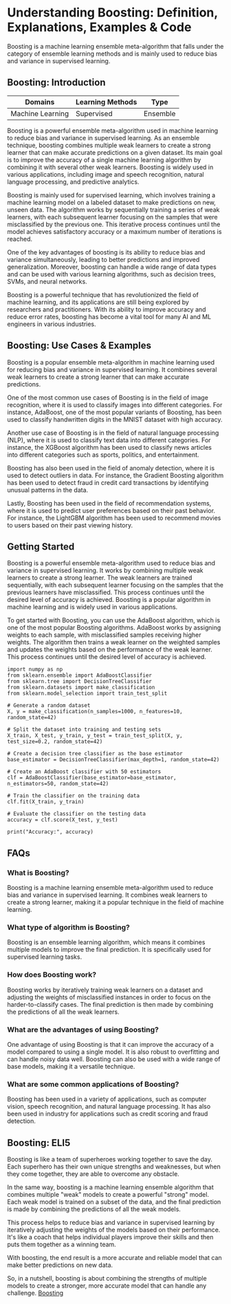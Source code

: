 # Understanding Boosting: Definition, Explanations, Examples & Code

Boosting is a machine learning ensemble meta-algorithm that falls under the
category of ensemble learning methods and is mainly used to reduce bias and
variance in supervised learning.

## Boosting: Introduction

Domains | Learning Methods | Type  
---|---|---  
Machine Learning | Supervised | Ensemble  
  
Boosting is a powerful ensemble meta-algorithm used in machine learning to
reduce bias and variance in supervised learning. As an ensemble technique,
boosting combines multiple weak learners to create a strong learner that can
make accurate predictions on a given dataset. Its main goal is to improve the
accuracy of a single machine learning algorithm by combining it with several
other weak learners. Boosting is widely used in various applications,
including image and speech recognition, natural language processing, and
predictive analytics.

Boosting is mainly used for supervised learning, which involves training a
machine learning model on a labeled dataset to make predictions on new, unseen
data. The algorithm works by sequentially training a series of weak learners,
with each subsequent learner focusing on the samples that were misclassified
by the previous one. This iterative process continues until the model achieves
satisfactory accuracy or a maximum number of iterations is reached.

One of the key advantages of boosting is its ability to reduce bias and
variance simultaneously, leading to better predictions and improved
generalization. Moreover, boosting can handle a wide range of data types and
can be used with various learning algorithms, such as decision trees, SVMs,
and neural networks.

Boosting is a powerful technique that has revolutionized the field of machine
learning, and its applications are still being explored by researchers and
practitioners. With its ability to improve accuracy and reduce error rates,
boosting has become a vital tool for many AI and ML engineers in various
industries.

## Boosting: Use Cases & Examples

Boosting is a popular ensemble meta-algorithm in machine learning used for
reducing bias and variance in supervised learning. It combines several weak
learners to create a strong learner that can make accurate predictions.

One of the most common use cases of Boosting is in the field of image
recognition, where it is used to classify images into different categories.
For instance, AdaBoost, one of the most popular variants of Boosting, has been
used to classify handwritten digits in the MNIST dataset with high accuracy.

Another use case of Boosting is in the field of natural language processing
(NLP), where it is used to classify text data into different categories. For
instance, the XGBoost algorithm has been used to classify news articles into
different categories such as sports, politics, and entertainment.

Boosting has also been used in the field of anomaly detection, where it is
used to detect outliers in data. For instance, the Gradient Boosting algorithm
has been used to detect fraud in credit card transactions by identifying
unusual patterns in the data.

Lastly, Boosting has been used in the field of recommendation systems, where
it is used to predict user preferences based on their past behavior. For
instance, the LightGBM algorithm has been used to recommend movies to users
based on their past viewing history.

## Getting Started

Boosting is a powerful ensemble meta-algorithm used to reduce bias and
variance in supervised learning. It works by combining multiple weak learners
to create a strong learner. The weak learners are trained sequentially, with
each subsequent learner focusing on the samples that the previous learners
have misclassified. This process continues until the desired level of accuracy
is achieved. Boosting is a popular algorithm in machine learning and is widely
used in various applications.

To get started with Boosting, you can use the AdaBoost algorithm, which is one
of the most popular Boosting algorithms. AdaBoost works by assigning weights
to each sample, with misclassified samples receiving higher weights. The
algorithm then trains a weak learner on the weighted samples and updates the
weights based on the performance of the weak learner. This process continues
until the desired level of accuracy is achieved.

    
    
    
    import numpy as np
    from sklearn.ensemble import AdaBoostClassifier
    from sklearn.tree import DecisionTreeClassifier
    from sklearn.datasets import make_classification
    from sklearn.model_selection import train_test_split
    
    # Generate a random dataset
    X, y = make_classification(n_samples=1000, n_features=10, random_state=42)
    
    # Split the dataset into training and testing sets
    X_train, X_test, y_train, y_test = train_test_split(X, y, test_size=0.2, random_state=42)
    
    # Create a decision tree classifier as the base estimator
    base_estimator = DecisionTreeClassifier(max_depth=1, random_state=42)
    
    # Create an AdaBoost classifier with 50 estimators
    clf = AdaBoostClassifier(base_estimator=base_estimator, n_estimators=50, random_state=42)
    
    # Train the classifier on the training data
    clf.fit(X_train, y_train)
    
    # Evaluate the classifier on the testing data
    accuracy = clf.score(X_test, y_test)
    
    print("Accuracy:", accuracy)
    
    

## FAQs

### What is Boosting?

Boosting is a machine learning ensemble meta-algorithm used to reduce bias and
variance in supervised learning. It combines weak learners to create a strong
learner, making it a popular technique in the field of machine learning.

### What type of algorithm is Boosting?

Boosting is an ensemble learning algorithm, which means it combines multiple
models to improve the final prediction. It is specifically used for supervised
learning tasks.

### How does Boosting work?

Boosting works by iteratively training weak learners on a dataset and
adjusting the weights of misclassified instances in order to focus on the
harder-to-classify cases. The final prediction is then made by combining the
predictions of all the weak learners.

### What are the advantages of using Boosting?

One advantage of using Boosting is that it can improve the accuracy of a model
compared to using a single model. It is also robust to overfitting and can
handle noisy data well. Boosting can also be used with a wide range of base
models, making it a versatile technique.

### What are some common applications of Boosting?

Boosting has been used in a variety of applications, such as computer vision,
speech recognition, and natural language processing. It has also been used in
industry for applications such as credit scoring and fraud detection.

## Boosting: ELI5

Boosting is like a team of superheroes working together to save the day. Each
superhero has their own unique strengths and weaknesses, but when they come
together, they are able to overcome any obstacle.

In the same way, boosting is a machine learning ensemble algorithm that
combines multiple "weak" models to create a powerful "strong" model. Each weak
model is trained on a subset of the data, and the final prediction is made by
combining the predictions of all the weak models.

This process helps to reduce bias and variance in supervised learning by
iteratively adjusting the weights of the models based on their performance.
It's like a coach that helps individual players improve their skills and then
puts them together as a winning team.

With boosting, the end result is a more accurate and reliable model that can
make better predictions on new data.

So, in a nutshell, boosting is about combining the strengths of multiple
models to create a stronger, more accurate model that can handle any
challenge.
[Boosting](https://serp.ai/boosting/)
